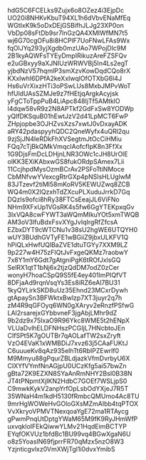 hdG5C6FCELks9Zujx6o8OZez4i3EjpDc
UO20i8NHKvKbuT94XL1h6dVbvENaMfEq
WGtIxK9k5oDxDEjGSBifhJLJg23XP0on
VbDp08sFtDb9sr7lnGzQA4XMIWfMN7t5
wj6G70cgOFu8i8HCPlF7UoFNwLFAs9Wx
fqOlJYq293yjXgdb0mzUAo7WPojDlc9M
2B1kyAQWFsTYEyDmpIRikuzAreFZSFQv
e2uGBxyy9aXJNIUzWRWVBj5In4Ls2egT
yjbdNzV57hqmlP3smXzvKowDqdCQo8rX
KXxIwhI6DPfA2keXxIwqlOfOTXbG6l4J
Hs6uVrXixzHTi3oPSwLUs8MxbJMPvWoT
hfUldUAsSZMJe9z7fHEtjqArgkAcyjsk
yFgCToTppPuB4LiApc848IjTf5AMtklO
l4dqw58vR9z2N8APTkf2GdFxSw8YODWp
yQlfDKSquB01hEwtJzV2d41LpMCT6FwP
ZHpjopbe3OJHZvsXzs7xwtJ0vDxayADK
aRY42pdaspyyhQDC2QneWyfx4uQRl2qu
9zjSjJN4IeRDkFhXVSegtmJtOcCiHMiu
FQq7cTjBkQMkVmqcIAofcfIpK8n3FfXx
1G9DjsFmDcLDHjnLNR3OWc1cJH8UrOlE
olKK3EXiKAbxwGS8fukORdpSAmex7Lii
11CcjhpdMysOzmBCrAv2PSFoTtiNMoce
CbMNfvwYVexcgRtrGXp4pNSIsHLUglwM
83JTzevf2tiMl58mKoRV5KEWUZwq8ZCB
WQ4m0X2lQzxhTdZXcuPLXuduJrrkD7Gq
DQzIs9ofci8hRy38FTCsEeajJL6ViFNo
NHm9XFxUp1VGsRK4s5fw6GgYTEKpxqGv
3lxVQA8cwFYWT3aWQmMIkuYOt5xmTWQB
AM3oV3lfuBdxFsvXYgJvIqIrgRfZfcsA
EZbxDYT9cWTCNu1v38sU2hgWE6UTQYH0
wUY3BUdhGVTyFE1wBGiiZ9jbxULKFV1Q
hPiQLxHwfUQlBaZVE1dtuTGYy7XXM9LZ
9p227w4H75zFIQtJvFxgeQKMz7raobwY
7x8Y1mY6Gdt7gAtgniPgK6tROfJxlsGQ
SelRX1qtT1bNj6x2tjzQdDM7odZ0zCer
wonyH7hoaCSpQ9S5fE4ey401lmPIQfVT
8DFjaAd9rqnVsqYs3Es8iRZ6eAl7BU31
1kyQYLirkSKD8uUz35Ehnd23MCxrDywh
gtApaySn3BFWktxBwlzp7XT3juyr2q7h
zM4R9qGFOyq6WN0gXAryv2eRnzfPSfwG
LAI2rsarejxGYbbvneF3jgAbjLMhr9dZ
9b2dz9x75IxaO9R96Ykc8WME5t2hENpX
VLUaDvlhELDFNHszPCGIjL7HNcbtoJEn
CIfSPt5K7gOUTBr7qAOLafTW2sxZryft
VzO4EVaK1xWMBDiJ7xvz63j5CAaFUKtJ
C6uuueKv8qAz935elhTt6RbIPZEwrlf0
M9Mmyu88gPqurZBLdjazkVfmDvrbyU6X
CIXYfVYmfNnAGjpU0UCzKfg5ai57bwZn
gBta72K9EZXN8SYaAnRmNHY2Bsl0B38N
JT4tPNpmtXjIKN2HdbC7GOEf7WSLjpS0
C9mwkKykV2anpYrfOpLsbOdYXjeJ7R5T
35WNaH4m1kdH5130fRmbcQMUmo4Ac8TU
9mrHgWOWeHvGOloGXsMZmAIbb4tqPTOX
VvXkryoVPMVTNexqoaYgE72ma1RTAycg
gPwmPnqUtDptgYWaM65M9fK9RyJHmWfP
uxvqkloIFEkQiwwYLMv21HqdEimBCTYP
EYqfOKVUz1bfdBc1BU99vq4BGwXgaN6U
o8z5YoasIN69fjprrFR70qMzx5nzO8W3
Yzjnticgvlxz0VmXWjTgl1i0dvxYmibS
